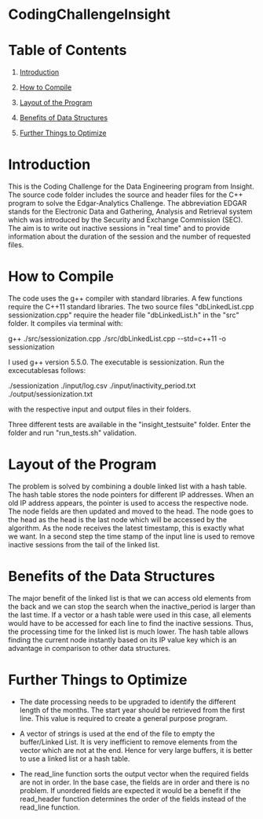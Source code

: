 # CodingChallengeInsight

# Table of Contents

1. [Introduction](README.md#introduction)

2. [How to Compile](README.md#howto)

3. [Layout of the Program](README.md#layout)

4. [Benefits of Data Structures](#README.md#benefits)

5. [Further Things to Optimize](#README.md#further)

# Introduction

This is the Coding Challenge for the Data Engineering program from Insight. The source code folder includes the source and header files for the C++ program to solve the Edgar-Analytics Challenge. The abbreviation EDGAR stands for the Electronic Data and Gathering, Analysis and Retrieval system which was introduced by the Security and Exchange Commission (SEC). The aim is to write out inactive sessions in "real time" and to provide information about the duration of the session and the number of requested files.  

# How to Compile

The code uses the g++ compiler with standard libraries. A few functions require the C++11 standard libraries. The two source files "dbLinkedList.cpp sessionization.cpp" require the header file "dbLinkedList.h" in the "src" folder.
It compiles via terminal with:

g++ ./src/sessionization.cpp ./src/dbLinkedList.cpp --std=c++11 -o sessionization

I used g++ version 5.5.0. The executable is sessionization. Run the excecutablesas follows:

./sessionization ./input/log.csv ./input/inactivity_period.txt ./output/sessionization.txt

with the respective input and output files in their folders.

Three different tests are available in the "insight_testsuite" folder. Enter the folder and run "run_tests.sh" validation.

# Layout of the Program

The problem is solved by combining a double linked list with a hash table. The hash table stores the node pointers for different IP addresses. When an old IP address appears, the pointer is used to access the respective node. The node fields are then updated and moved to the head. The node goes to the head as the head is the last node which will be accessed by the algorithm. As the node receives the latest timestamp, this is exactly what we want.
In a second step the time stamp of the input line is used to remove inactive sessions from the tail of the linked list.

# Benefits of the Data Structures

The major benefit of the linked list is that we can access old elements from the back and we can stop the search when the inactive_period is larger than the last time. If a vector or a hash table were used in this case, all elements would have to be accessed for each line to find the inactive sessions. Thus, the processing time for the linked list is much lower. The hash table allows finding the current node instantly based on its IP value key which is an advantage in comparison to other data structures.

# Further Things to Optimize

- The date processing needs to be upgraded to identify the different length of the months. The start year should be retrieved from the first line. This value is required to create a general purpose program.

- A vector of strings is used at the end of the file to empty the buffer/Linked List. It is very inefficient to remove elements from the vector which are not at the end. Hence for very large buffers, it is better to use a linked list or a hash table.

- The read_line function sorts the output vector when the required fields are not in order. In the base case, the fields are in order and there is no problem. If unordered fields are expected it would be a benefit if the read_header function determines the order of the fields instead of the read_line function.
